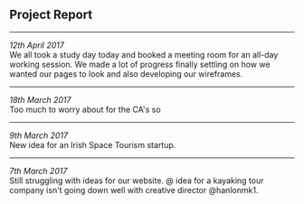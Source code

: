 ## Project Report 
------

_12th April 2017_  
We all took a study day today and booked a meeting room for an all-day working session. We made a lot of progress finally settling on how we wanted our pages to look and also developing our wireframes. 


* * *
*18th March 2017*  
Too much to worry about for the CA's so

* * *
*9th March 2017*  
New idea for an Irish Space Tourism startup. 

* * *
*7th March 2017*  
Still struggling with ideas for our website. @ idea for a kayaking tour company isn't going down well with creative director @hanlonmk1.
